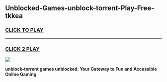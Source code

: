 
## Unblocked-Games-unblock-torrent-Play-Free-tkkea
<h3>
<a href="https://premium76.site?title=unblock-torrent&ref=21A">CLICK TO PLAY</a></h3>
<hr>

<h3>
<a href="https://premium76.site?title=unblock-torrent&ref=21A">CLICK 2 PLAY</a>
  
</h3>

<a href="https://premium76.site?title=unblock-torrent&ref=21A"><img src="https://clearcache.store/games.png"></a>


**unblock-torrent games unblocked: Your Gateway to Fun and Accessible Online Gaming**
